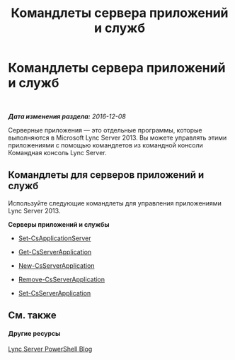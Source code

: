 ﻿---
title: Командлеты сервера приложений и служб
TOCTitle: Командлеты сервера приложений и служб
ms:assetid: 4db74a72-2beb-4c95-a761-310ac9e5f624
ms:mtpsurl: https://technet.microsoft.com/ru-ru/library/Gg415653(v=OCS.15)
ms:contentKeyID: 49309721
ms.date: 12/10/2016
mtps_version: v=OCS.15
ms.translationtype: HT
---

# Командлеты сервера приложений и служб

 

_**Дата изменения раздела:** 2016-12-08_

Серверные приложения — это отдельные программы, которые выполняются в Microsoft Lync Server 2013. Вы можете управлять этими приложениями с помощью командлетов из командной консоли Командная консоль Lync Server.

## Командлеты для серверов приложений и служб

Используйте следующие командлеты для управления приложениями Lync Server 2013.

**Серверы приложений и службы**

  -   
    [Set-CsApplicationServer](set-csapplicationserver.md)

  -   
    [Get-CsServerApplication](get-csserverapplication.md)

  -   
    [New-CsServerApplication](new-csserverapplication.md)

  -   
    [Remove-CsServerApplication](remove-csserverapplication.md)

  -   
    [Set-CsServerApplication](set-csserverapplication.md)

## См. также

#### Другие ресурсы

[Lync Server PowerShell Blog](http://go.microsoft.com/fwlink/?linkid=203150%26clcid=0x419)

